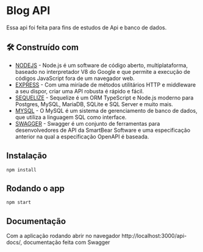# Blog API

Essa api foi feita para fins de estudos de Api e banco de dados.

## 🛠️ Construído com

* [NODEJS](https://nodejs.org/) - Node.js é um software de código aberto, multiplataforma, baseado no interpretador V8 do Google e que permite a execução de códigos JavaScript fora de um navegador web.
* [EXPRESS](https://expressjs.com/pt-br/) - Com uma miríade de métodos utilitários HTTP e middleware a seu dispor, criar uma API robusta é rápido e fácil.
* [SEQUELIZE](https://sequelize.org/) - Sequelize é um ORM TypeScript e Node.js moderno para Postgres, MySQL, MariaDB, SQLite e SQL Server e muito mais.
* [MYSQL](https://www.mysql.com/) - O MySQL é um sistema de gerenciamento de banco de dados, que utiliza a linguagem SQL como interface.
* [SWAGGER](https://swagger.io/) - Swagger é um conjunto de ferramentas para desenvolvedores de API da SmartBear Software e uma especificação anterior na qual a especificação OpenAPI é baseada.

## Instalação

    npm install

## Rodando o app

    npm start

## Documentação

Com a aplicação rodando abrir no navegador http://localhost:3000/api-docs/, documentação feita com Swagger